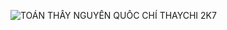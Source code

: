![TOÁN THẦY NGUYỄN QUỐC CHÍ THAYCHI 2K7](https://github.com/hunganhfb-org/tailieuhoc/tree/main/khoahoc/lop12/2k7/TO%C3%81N%20TH%E1%BA%A6Y%20NGUY%E1%BB%84N%20QU%E1%BB%90C%20CH%C3%8D%20THAYCHI%202K7)
